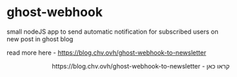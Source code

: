 # ghost-webhook
small nodeJS app to send automatic notification for subscribed users on new post in ghost blog

read more here - https://blog.chv.ovh/ghost-webhook-to-newsletter

<div dir="rtl">
קראו כאן - https://blog.chv.ovh/ghost-webhook-to-newsletter
</div>
